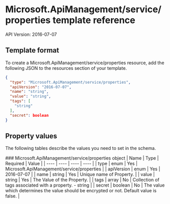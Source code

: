 # Microsoft.ApiManagement/service/properties template reference
API Version: 2016-07-07
## Template format

To create a Microsoft.ApiManagement/service/properties resource, add the following JSON to the resources section of your template.

```json
{
  "type": "Microsoft.ApiManagement/service/properties",
  "apiVersion": "2016-07-07",
  "name": "string",
  "value": "string",
  "tags": [
    "string"
  ],
  "secret": boolean
}
```
## Property values

The following tables describe the values you need to set in the schema.

<a id="Microsoft.ApiManagement/service/properties" />
### Microsoft.ApiManagement/service/properties object
|  Name | Type | Required | Value |
|  ---- | ---- | ---- | ---- |
|  type | enum | Yes | Microsoft.ApiManagement/service/properties |
|  apiVersion | enum | Yes | 2016-07-07 |
|  name | string | Yes | Unique name of Property. |
|  value | string | Yes | The Value of the Property. |
|  tags | array | No | Collection of tags associated with a property. - string |
|  secret | boolean | No | The value which determines the value should be encrypted or not. Default value is false. |


